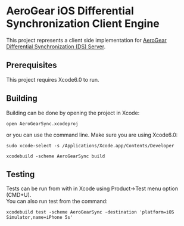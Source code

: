 # AeroGear iOS Differential Synchronization Client Engine
This project represents a client side implementation for [AeroGear Differential 
Synchronization (DS) Server](https://github.com/danbev/aerogear-sync-server/tree/differential-synchronization).

## Prerequisites 
This project requires Xcode6.0 to run.


## Building

Building can be done by opening the project in Xcode:

    open AeroGearSync.xcodeproj

or you can use the command line.
Make sure you are using Xcode6.0: 

    sudo xcode-select -s /Applications/Xcode.app/Contents/Developer

    xcodebuild -scheme AeroGearSync build

## Testing
Tests can be run from with in Xcode using Product->Test menu option (CMD+U).  
You can also run test from the command:

    xcodebuild test -scheme AeroGearSync -destination 'platform=iOS Simulator,name=iPhone 5s'






    

